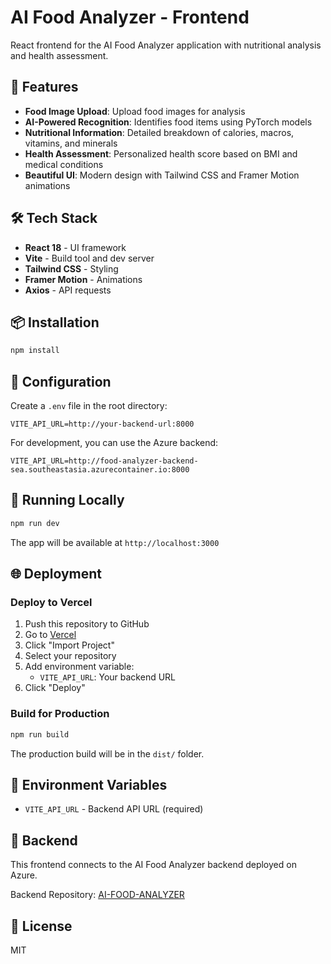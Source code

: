 # AI Food Analyzer - Frontend

React frontend for the AI Food Analyzer application with nutritional analysis and health assessment.

## 🚀 Features

- **Food Image Upload**: Upload food images for analysis
- **AI-Powered Recognition**: Identifies food items using PyTorch models
- **Nutritional Information**: Detailed breakdown of calories, macros, vitamins, and minerals
- **Health Assessment**: Personalized health score based on BMI and medical conditions
- **Beautiful UI**: Modern design with Tailwind CSS and Framer Motion animations

## 🛠️ Tech Stack

- **React 18** - UI framework
- **Vite** - Build tool and dev server
- **Tailwind CSS** - Styling
- **Framer Motion** - Animations
- **Axios** - API requests

## 📦 Installation

```bash
npm install
```

## 🔧 Configuration

Create a `.env` file in the root directory:

```env
VITE_API_URL=http://your-backend-url:8000
```

For development, you can use the Azure backend:
```env
VITE_API_URL=http://food-analyzer-backend-sea.southeastasia.azurecontainer.io:8000
```

## 🏃 Running Locally

```bash
npm run dev
```

The app will be available at `http://localhost:3000`

## 🌐 Deployment

### Deploy to Vercel

1. Push this repository to GitHub
2. Go to [Vercel](https://vercel.com)
3. Click "Import Project"
4. Select your repository
5. Add environment variable:
   - `VITE_API_URL`: Your backend URL
6. Click "Deploy"

### Build for Production

```bash
npm run build
```

The production build will be in the `dist/` folder.

## 📝 Environment Variables

- `VITE_API_URL` - Backend API URL (required)

## 🔗 Backend

This frontend connects to the AI Food Analyzer backend deployed on Azure.

Backend Repository: [AI-FOOD-ANALYZER](https://github.com/Sheryansh0/AI-FOOD-ANALYZER)

## 📄 License

MIT
